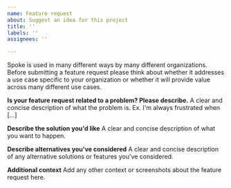 ```yaml
---
name: Feature request
about: Suggest an idea for this project
title: ''
labels: ''
assignees: ''

---
```


Spoke is used in many different ways by many different organizations. Before submitting a feature request please think about whether it addresses a use case specific to your organization or whether it will provide value across many different use cases.

**Is your feature request related to a problem? Please describe.**
A clear and concise description of what the problem is. Ex. I'm always frustrated when [...]

**Describe the solution you'd like**
A clear and concise description of what you want to happen.

**Describe alternatives you've considered**
A clear and concise description of any alternative solutions or features you've considered.

**Additional context**
Add any other context or screenshots about the feature request here.
